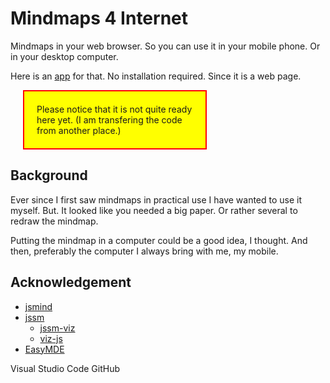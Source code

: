 # Mindmaps 4 Internet

Mindmaps in your web browser. So you can use it in your mobile phone. Or in your desktop computer.

Here is an [app](https://lborgman.github.io/mm4i/mm4i.html) for that.
No installation required. Since it is a web page.

<p style="background:yellow; width:250px; margin-left:20px; padding:20px; border:2px solid red;">
Please notice that it is not quite ready here yet.
(I am transfering the code from another place.)
</p>

## Background
Ever since I first saw mindmaps in practical use I have wanted to use it myself. 
But. It looked like you needed a big paper. 
Or rather several to redraw the mindmap. 

Putting the mindmap in a computer could be a good idea, I thought.
And then, preferably the computer I always bring with me, my mobile.


## Acknowledgement

* [jsmind](https://www.npmjs.com/package/jsmind)
* [jssm](https://www.npmjs.com/package/jssm)
    * [jssm-viz](https://www.npmjs.com/package/jssm-viz)
    * [viz-js](https://www.npmjs.com/package/@viz-js/viz)
* [EasyMDE](https://www.npmjs.com/package/easymde)

Visual Studio Code
GitHub
